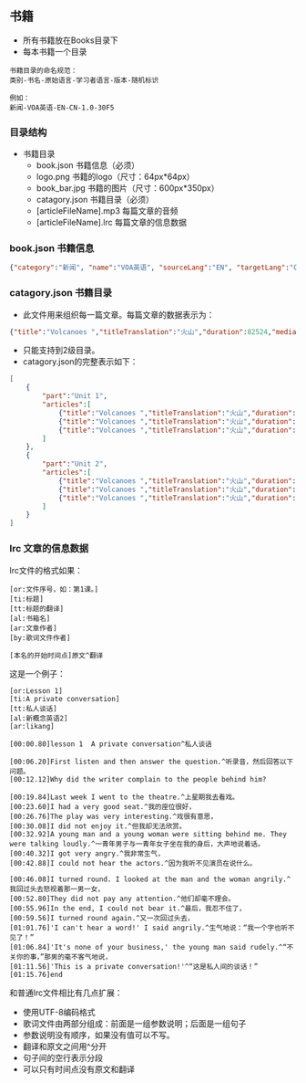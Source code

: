 
## 书籍
* 所有书籍放在Books目录下
* 每本书籍一个目录
```
书籍目录的命名规范：
类别-书名-原始语言-学习者语言-版本-随机标识

例如：
新闻-VOA英语-EN-CN-1.0-30F5
```

### 目录结构
- 书籍目录
    - book.json 书籍信息（必须）
    - logo.png 书籍的logo（尺寸：64px*64px）
    - book_bar.jpg 书籍的图片（尺寸：600px*350px）
    - catagory.json 书籍目录（必须）
    - [articleFileName].mp3 每篇文章的音频
    - [articleFileName].lrc 每篇文章的信息数据

### book.json 书籍信息
```JSON
{"category":"新闻", "name":"VOA英语", "sourceLang":"EN", "targetLang":"CN", "id":"30F5", "total":102, "version":1, "author":"likang"}
```

### catagory.json 书籍目录
* 此文件用来组织每一篇文章。每篇文章的数据表示为：
```JSON
{"title":"Volcanoes ","titleTranslation":"火山","duration":82524,"mediaSize":330096,"order":"Lesson 67","file":"NCE267"}
```

* 只能支持到2级目录。
* catagory.json的完整表示如下：
```JSON
[
	{
		"part":"Unit 1", 
		"articles":[
			{"title":"Volcanoes ","titleTranslation":"火山","duration":82524,"mediaSize":330096,"order":"Lesson 67","file":"NCE267"},
			{"title":"Volcanoes ","titleTranslation":"火山","duration":82524,"mediaSize":330096,"order":"Lesson 67","file":"NCE267"},
			{"title":"Volcanoes ","titleTranslation":"火山","duration":82524,"mediaSize":330096,"order":"Lesson 67","file":"NCE267"}
		]
	},
	{
		"part":"Unit 2", 
		"articles":[
			{"title":"Volcanoes ","titleTranslation":"火山","duration":82524,"mediaSize":330096,"order":"Lesson 67","file":"NCE267"},
			{"title":"Volcanoes ","titleTranslation":"火山","duration":82524,"mediaSize":330096,"order":"Lesson 67","file":"NCE267"},
			{"title":"Volcanoes ","titleTranslation":"火山","duration":82524,"mediaSize":330096,"order":"Lesson 67","file":"NCE267"}
		]
	}
]
```

### lrc 文章的信息数据
lrc文件的格式如果：
```
[or:文件序号，如：第1课。]
[ti:标题]
[tt:标题的翻译]
[al:书箱名]
[ar:文章作者]
[by:歌词文件作者]

[本名的开始时间点]原文^翻译
```
这是一个例子：
```
[or:Lesson 1]
[ti:A private conversation]
[tt:私人谈话]
[al:新概念英语2]
[ar:likang]

[00:00.80]lesson 1  A private conversation^私人谈话

[00:06.20]First listen and then answer the question.^听录音，然后回答以下问题。
[00:12.12]Why did the writer complain to the people behind him?

[00:19.84]Last week I went to the theatre.^上星期我去看戏。
[00:23.60]I had a very good seat.^我的座位很好，
[00:26.76]The play was very interesting.^戏很有意思，
[00:30.08]I did not enjoy it.^但我却无法欣赏。
[00:32.92]A young man and a young woman were sitting behind me. They were talking loudly.^一青年男子与一青年女子坐在我的身后，大声地说着话。
[00:40.32]I got very angry.^我非常生气，
[00:42.88]I could not hear the actors.^因为我听不见演员在说什么。

[00:46.08]I turned round. I looked at the man and the woman angrily.^我回过头去怒视着那一男一女，
[00:52.80]They did not pay any attention.^他们却毫不理会。
[00:55.96]In the end, I could not bear it.^最后，我忍不住了，
[00:59.56]I turned round again.^又一次回过头去，
[01:01.76]'I can't hear a word!' I said angrily.^生气地说：“我一个字也听不见了！”
[01:06.84]'It's none of your business,' the young man said rudely.^“不关你的事，”那男的毫不客气地说，
[01:11.56]'This is a private conversation!'^“这是私人间的谈话！”
[01:15.76]end
```

和普通lrc文件相比有几点扩展：
* 使用UTF-8编码格式
* 歌词文件由两部分组成：前面是一组参数说明；后面是一组句子
* 参数说明没有顺序，如果没有值可以不写。
* 翻译和原文之间用^分开
* 句子间的空行表示分段
* 可以只有时间点没有原文和翻译






